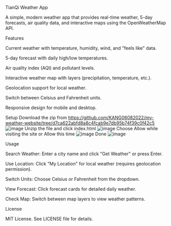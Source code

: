 TianQi Weather App

A simple, modern weather app that provides real-time weather, 5-day forecasts, air quality data, and interactive maps using the OpenWeatherMap API.

Features





Current weather with temperature, humidity, wind, and "feels like" data.



5-day forecast with daily high/low temperatures.



Air quality index (AQI) and pollutant levels.



Interactive weather map with layers (precipitation, temperature, etc.).



Geolocation support for local weather.



Switch between Celsius and Fahrenheit units.



Responsive design for mobile and desktop.

Setup
Download the zip from https://github.com/KANG06082022/my-weather-website/tree/d7ca622abfd8a8c4fcab9e7db95b74f39c0f42c5
![image](https://github.com/user-attachments/assets/0dd1786a-40a4-42fb-917c-21ed16992588)
Unzip the file and click index.html
![image](https://github.com/user-attachments/assets/9fbcf08d-a455-451b-967c-9d11004b3f40)
Choose Allow while visiting the site or Allow this time
![image](https://github.com/user-attachments/assets/1231d528-6121-4227-9528-93f516a5aef5)
Done
![image](https://github.com/user-attachments/assets/ab92745e-0353-4774-86ff-2fe59f726ad6)




Usage





Search Weather: Enter a city name and click "Get Weather" or press Enter.



Use Location: Click "My Location" for local weather (requires geolocation permission).



Switch Units: Choose Celsius or Fahrenheit from the dropdown.



View Forecast: Click forecast cards for detailed daily weather.



Check Map: Switch between map layers to view weather patterns.

License

MIT License. See LICENSE file for details.
